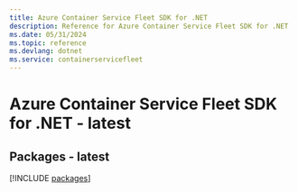 ```yaml
---
title: Azure Container Service Fleet SDK for .NET
description: Reference for Azure Container Service Fleet SDK for .NET
ms.date: 05/31/2024
ms.topic: reference
ms.devlang: dotnet
ms.service: containerservicefleet
---
```

# Azure Container Service Fleet SDK for .NET - latest
## Packages - latest
[!INCLUDE [packages](container-service-fleet-index.md)]